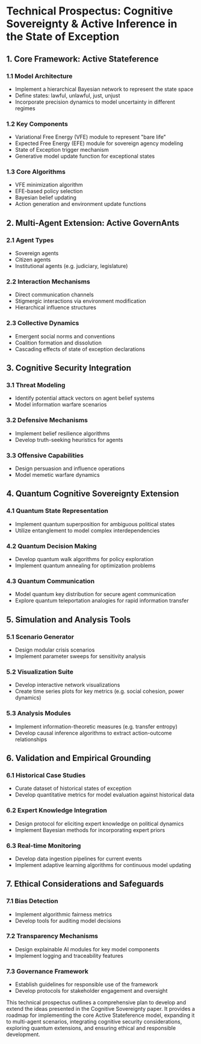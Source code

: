 # Technical Prospectus: Cognitive Sovereignty & Active Inference in the State of Exception

## 1. Core Framework: Active Stateference

### 1.1 Model Architecture
- Implement a hierarchical Bayesian network to represent the state space
- Define states: lawful, unlawful, just, unjust
- Incorporate precision dynamics to model uncertainty in different regimes

### 1.2 Key Components
- Variational Free Energy (VFE) module to represent "bare life"
- Expected Free Energy (EFE) module for sovereign agency modeling
- State of Exception trigger mechanism
- Generative model update function for exceptional states

### 1.3 Core Algorithms
- VFE minimization algorithm
- EFE-based policy selection
- Bayesian belief updating
- Action generation and environment update functions

## 2. Multi-Agent Extension: Active GovernAnts

### 2.1 Agent Types
- Sovereign agents
- Citizen agents
- Institutional agents (e.g. judiciary, legislature)

### 2.2 Interaction Mechanisms
- Direct communication channels
- Stigmergic interactions via environment modification
- Hierarchical influence structures

### 2.3 Collective Dynamics
- Emergent social norms and conventions
- Coalition formation and dissolution
- Cascading effects of state of exception declarations

## 3. Cognitive Security Integration

### 3.1 Threat Modeling
- Identify potential attack vectors on agent belief systems
- Model information warfare scenarios

### 3.2 Defensive Mechanisms
- Implement belief resilience algorithms
- Develop truth-seeking heuristics for agents

### 3.3 Offensive Capabilities
- Design persuasion and influence operations
- Model memetic warfare dynamics

## 4. Quantum Cognitive Sovereignty Extension

### 4.1 Quantum State Representation
- Implement quantum superposition for ambiguous political states
- Utilize entanglement to model complex interdependencies

### 4.2 Quantum Decision Making
- Develop quantum walk algorithms for policy exploration
- Implement quantum annealing for optimization problems

### 4.3 Quantum Communication
- Model quantum key distribution for secure agent communication
- Explore quantum teleportation analogies for rapid information transfer

## 5. Simulation and Analysis Tools

### 5.1 Scenario Generator
- Design modular crisis scenarios
- Implement parameter sweeps for sensitivity analysis

### 5.2 Visualization Suite
- Develop interactive network visualizations
- Create time series plots for key metrics (e.g. social cohesion, power dynamics)

### 5.3 Analysis Modules
- Implement information-theoretic measures (e.g. transfer entropy)
- Develop causal inference algorithms to extract action-outcome relationships

## 6. Validation and Empirical Grounding

### 6.1 Historical Case Studies
- Curate dataset of historical states of exception
- Develop quantitative metrics for model evaluation against historical data

### 6.2 Expert Knowledge Integration
- Design protocol for eliciting expert knowledge on political dynamics
- Implement Bayesian methods for incorporating expert priors

### 6.3 Real-time Monitoring
- Develop data ingestion pipelines for current events
- Implement adaptive learning algorithms for continuous model updating

## 7. Ethical Considerations and Safeguards

### 7.1 Bias Detection
- Implement algorithmic fairness metrics
- Develop tools for auditing model decisions

### 7.2 Transparency Mechanisms
- Design explainable AI modules for key model components
- Implement logging and traceability features

### 7.3 Governance Framework
- Establish guidelines for responsible use of the framework
- Develop protocols for stakeholder engagement and oversight

This technical prospectus outlines a comprehensive plan to develop and extend the ideas presented in the Cognitive Sovereignty paper. It provides a roadmap for implementing the core Active Stateference model, expanding it to multi-agent scenarios, integrating cognitive security considerations, exploring quantum extensions, and ensuring ethical and responsible development.